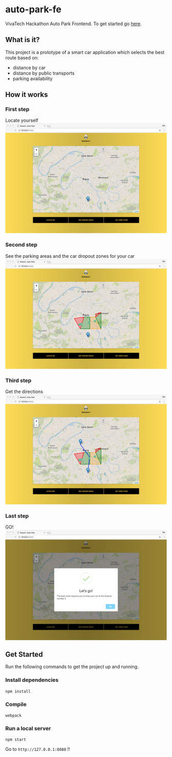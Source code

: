 # auto-park-fe
VivaTech Hackathon Auto Park Frontend.
To get started go [here](#start).

## What is it?
This project is a prototype of a smart car application which selects the best route based on:
 * distance by car
 * distance by public transports
 * parking availability

## How it works

### First step
Locate yourself
![start](./images/start.png)

### Second step
See the parking areas and the car dropout zones for your car
![start](./images/areas.png)

### Third step
Get the directions
![start](./images/directions.png)

### Last step
GO!
![start](./images/go.png)

## Get Started<a name="start"></a>
Run the following commands to get the project up and running.

### Install dependencies
```
npm install
```

### Compile
```
webpack
```

### Run a local server
```
npm start
```

Go to `http://127.0.0.1:8080` !!
